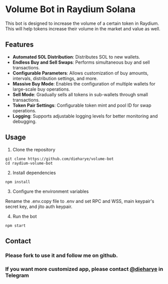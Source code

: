 # Volume Bot in Raydium Solana

This bot is designed to increase the volume of a certain token in Raydium.
This will help tokens increase their volume in the market and value as well.

## Features

- **Automated SOL Distribution**: Distributes SOL to new wallets.
- **Endless Buy and Sell Swaps**: Performs simultaneous buy and sell transactions.
- **Configurable Parameters**: Allows customization of buy amounts, intervals, distribution settings, and more.
- **Massive Buy Mode**: Enables the configuration of multiple wallets for large-scale buy operations.
- **Sell Mode**: Gradually sells all tokens in sub-wallets through small transactions.
- **Token Pair Settings**: Configurable token mint and pool ID for swap operations.
- **Logging**: Supports adjustable logging levels for better monitoring and debugging.

## Usage
1. Clone the repository
```
git clone https://github.com/dieharye/volume-bot
cd raydium-volume-bot
```
2. Install dependencies
```
npm install
```
3. Configure the environment variables

Rename the .env.copy file to .env and set RPC and WSS, main keypair's secret key, and jito auth keypair.

4. Run the bot

```
npm start
```

## Contact

### Please fork to use it and follow me on github.

### If you want more customized app, please contact [@dieharye](https://t.me/midaBricoll) in Telegram
